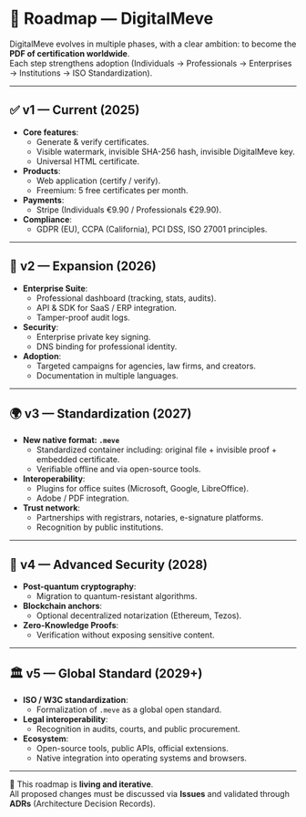 # 📅 Roadmap — DigitalMeve

DigitalMeve evolves in multiple phases, with a clear ambition: to become the **PDF of certification worldwide**.  
Each step strengthens adoption (Individuals → Professionals → Enterprises → Institutions → ISO Standardization).

---

## ✅ v1 — Current (2025)
- **Core features**:
  - Generate & verify certificates.
  - Visible watermark, invisible SHA-256 hash, invisible DigitalMeve key.
  - Universal HTML certificate.
- **Products**:
  - Web application (certify / verify).
  - Freemium: 5 free certificates per month.
- **Payments**:
  - Stripe (Individuals €9.90 / Professionals €29.90).
- **Compliance**:
  - GDPR (EU), CCPA (California), PCI DSS, ISO 27001 principles.

---

## 🚀 v2 — Expansion (2026)
- **Enterprise Suite**:
  - Professional dashboard (tracking, stats, audits).
  - API & SDK for SaaS / ERP integration.
  - Tamper-proof audit logs.
- **Security**:
  - Enterprise private key signing.
  - DNS binding for professional identity.
- **Adoption**:
  - Targeted campaigns for agencies, law firms, and creators.
  - Documentation in multiple languages.

---

## 🌍 v3 — Standardization (2027)
- **New native format: `.meve`**
  - Standardized container including: original file + invisible proof + embedded certificate.
  - Verifiable offline and via open-source tools.
- **Interoperability**:
  - Plugins for office suites (Microsoft, Google, LibreOffice).
  - Adobe / PDF integration.
- **Trust network**:
  - Partnerships with registrars, notaries, e-signature platforms.
  - Recognition by public institutions.

---

## 🔐 v4 — Advanced Security (2028)
- **Post-quantum cryptography**:
  - Migration to quantum-resistant algorithms.
- **Blockchain anchors**:
  - Optional decentralized notarization (Ethereum, Tezos).
- **Zero-Knowledge Proofs**:
  - Verification without exposing sensitive content.

---

## 🏛 v5 — Global Standard (2029+)
- **ISO / W3C standardization**:
  - Formalization of `.meve` as a global open standard.
- **Legal interoperability**:
  - Recognition in audits, courts, and public procurement.
- **Ecosystem**:
  - Open-source tools, public APIs, official extensions.
  - Native integration into operating systems and browsers.

---

📌 This roadmap is **living and iterative**.  
All proposed changes must be discussed via **Issues** and validated through **ADRs** (Architecture Decision Records).
